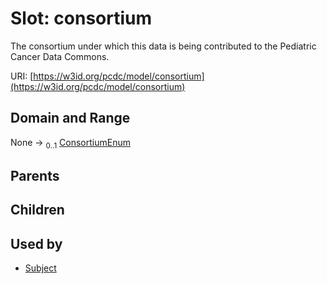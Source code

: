 
# Slot: consortium


The consortium under which this data is being contributed to the Pediatric Cancer Data Commons.

URI: [https://w3id.org/pcdc/model/consortium](https://w3id.org/pcdc/model/consortium)


## Domain and Range

None &#8594;  <sub>0..1</sub> [ConsortiumEnum](ConsortiumEnum.md)

## Parents


## Children


## Used by

 * [Subject](Subject.md)
